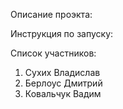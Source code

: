 Описание проэкта:

Инструкция по запуску:

Список участников:
1. Сухих Владислав
2. Берлоус Дмитрий
3. Ковальчук Вадим
